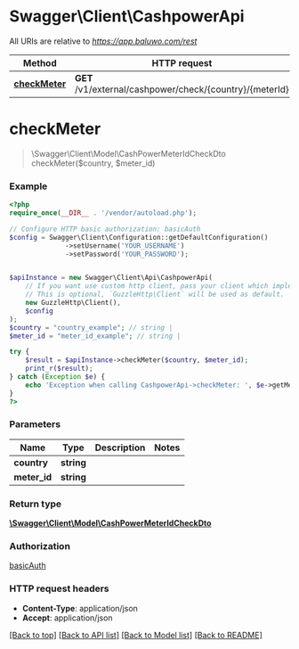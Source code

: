 # Swagger\Client\CashpowerApi

All URIs are relative to *https://app.baluwo.com/rest*

Method | HTTP request | Description
------------- | ------------- | -------------
[**checkMeter**](CashpowerApi.md#checkMeter) | **GET** /v1/external/cashpower/check/{country}/{meterId} | 


# **checkMeter**
> \Swagger\Client\Model\CashPowerMeterIdCheckDto checkMeter($country, $meter_id)



### Example
```php
<?php
require_once(__DIR__ . '/vendor/autoload.php');

// Configure HTTP basic authorization: basicAuth
$config = Swagger\Client\Configuration::getDefaultConfiguration()
              ->setUsername('YOUR_USERNAME')
              ->setPassword('YOUR_PASSWORD');


$apiInstance = new Swagger\Client\Api\CashpowerApi(
    // If you want use custom http client, pass your client which implements `GuzzleHttp\ClientInterface`.
    // This is optional, `GuzzleHttp\Client` will be used as default.
    new GuzzleHttp\Client(),
    $config
);
$country = "country_example"; // string | 
$meter_id = "meter_id_example"; // string | 

try {
    $result = $apiInstance->checkMeter($country, $meter_id);
    print_r($result);
} catch (Exception $e) {
    echo 'Exception when calling CashpowerApi->checkMeter: ', $e->getMessage(), PHP_EOL;
}
?>
```

### Parameters

Name | Type | Description  | Notes
------------- | ------------- | ------------- | -------------
 **country** | **string**|  |
 **meter_id** | **string**|  |

### Return type

[**\Swagger\Client\Model\CashPowerMeterIdCheckDto**](../Model/CashPowerMeterIdCheckDto.md)

### Authorization

[basicAuth](../../README.md#basicAuth)

### HTTP request headers

 - **Content-Type**: application/json
 - **Accept**: application/json

[[Back to top]](#) [[Back to API list]](../../README.md#documentation-for-api-endpoints) [[Back to Model list]](../../README.md#documentation-for-models) [[Back to README]](../../README.md)

